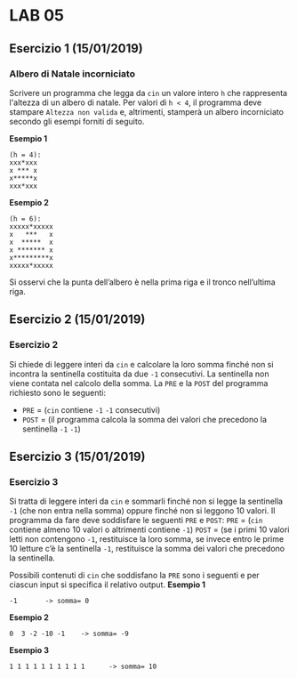 # LAB 05

## Esercizio 1 (15/01/2019)
### Albero di Natale incorniciato
Scrivere un programma che legga da `cin` un valore intero `h` che rappresenta l'altezza di un albero di natale. Per valori di `h < 4`, il programma deve stampare `Altezza non valida` e, altrimenti, stamperà un albero incorniciato secondo gli esempi forniti di seguito.


**Esempio 1**
```
(h = 4):
xxx*xxx
x *** x
x*****x
xxx*xxx 
```
**Esempio 2**
```
(h = 6):
xxxxx*xxxxx
x   ***   x
x  *****  x
x ******* x
x*********x
xxxxx*xxxxx 
```
Si osservi che la punta dell’albero è nella prima riga e il tronco nell’ultima riga. 

## Esercizio 2 (15/01/2019)
### Esercizio 2
Si chiede di leggere interi da `cin` e calcolare la loro somma finché non si incontra la sentinella costituita da due `-1` consecutivi. La sentinella non viene contata nel calcolo della somma. La `PRE` e la `POST` del programma richiesto sono le seguenti: 
* `PRE` = (`cin` contiene `-1` `-1` consecutivi)
* `POST` = (il programma calcola la somma dei valori che precedono la sentinella `-1` `-1`)


## Esercizio 3 (15/01/2019)
### Esercizio 3
Si tratta di leggere interi da `cin` e sommarli finché non si legge la sentinella `-1` (che non entra nella somma) oppure finché non si leggono 10 valori. Il programma da fare deve soddisfare le seguenti `PRE` e `POST`: 
`PRE` = (`cin` contiene almeno 10 valori o altrimenti contiene `-1`) 
`POST` = (se i primi 10 valori letti non contengono `-1`, restituisce la loro somma, se invece entro le prime 10 letture c’è la sentinella `-1`, restituisce la somma dei valori che precedono la sentinella.

Possibili contenuti di `cin` che soddisfano la `PRE` sono i seguenti e per ciascun input si specifica il relativo output.
**Esempio 1**
```
-1       -> somma= 0 
```
**Esempio 2**
```
0  3 -2 -10 -1    -> somma= -9  
```
**Esempio 3**
```
1 1 1 1 1 1 1 1 1 1      -> somma= 10 
```